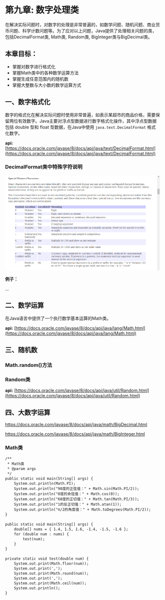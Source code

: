 # 第九章: 数字处理类 #
在解决实际问题时，对数字的处理是非常普遍的，如数学问题、随机问题、商业货币问题、科学计数问题等。为了应对以上问题，Java提供了处理相关问题的类，包括DecimalFormat类, Math类, Random类, BigInteger类与BigDecimal类。

## 本章目标：
- 掌握对数字进行格式化
- 掌握Math类中的各种数学运算方法
- 掌握生成任意范围内的随机数
- 掌握大整数与大小数的数学运算方式

## 一、数字格式化 ##
数字的格式化在解决实际问题时使用非常普遍，如表示某超市的商品价格，需要保留两位有效数字。Java主要对浮点型数据进行数字格式化操作，其中浮点型数据包括 double 型和 float 型数据，在Java中使用 `java.text.DecimalFormat` 格式化数字。

**api:** [https://docs.oracle.com/javase/8/docs/api/java/text/DecimalFormat.html](https://docs.oracle.com/javase/8/docs/api/java/text/DecimalFormat.html)

### DecimalFormat类中特殊字符说明 ###
<img src="./img/09/01.png" />

**例子：**

...

## 二、数学运算 ##
在Java语言中提供了一个执行数学基本运算的Math类。

**api:** [https://docs.oracle.com/javase/8/docs/api/java/lang/Math.html](https://docs.oracle.com/javase/8/docs/api/java/lang/Math.html)

## 三、随机数 ##
### Math.random()方法 ###

### Random类 ###
**api:** [https://docs.oracle.com/javase/8/docs/api/java/util/Random.html](https://docs.oracle.com/javase/8/docs/api/java/util/Random.html)

## 四、大数字运算 ##
https://docs.oracle.com/javase/8/docs/api/java/math/BigDecimal.html

https://docs.oracle.com/javase/8/docs/api/java/math/BigInteger.html

### Math类
	/**
	 * Math类
	 * @param args
	 */
	public static void main(String[] args) {
		System.out.println(Math.PI);
		System.out.println("90度的正弦值：" + Math.sin(Math.PI/2));
		System.out.println("0度的余弦值：" + Math.cos(0));
		System.out.println("60度的正切值：" + Math.tan(Math.PI/3));
		System.out.println("1的反正切值：" + Math.atan(1));
		System.out.println("π/2的角度值：" + Math.toDegrees(Math.PI/2));
	}
	
	public static void main(String[] args) {
		double[] nums = { 1.4, 1.5, 1.6, -1.4, -1.5, -1.6 };
		for (double num : nums) {
			test(num);
		}
	}

	private static void test(double num) {
		System.out.print(Math.floor(num));
		System.out.print(',');
		System.out.print(Math.round(num));
		System.out.print(',');
		System.out.print(Math.ceil(num));
		System.out.println();
	}